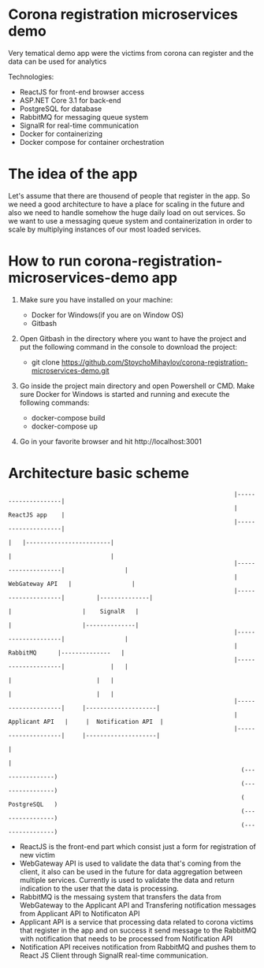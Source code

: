 # Corona registration microservices demo
Very tematical demo app were the victims from corona can register and the data can be used for analytics

Technologies:
  - ReactJS for front-end browser access
  - ASP.NET Core 3.1 for back-end 
  - PostgreSQL for database
  - RabbitMQ for messaging queue system
  - SignalR for real-time communication
  - Docker for containerizing
  - Docker compose for container orchestration
  
# The idea of the app
Let's assume that there are thousend of people that register in the app. So we need a good architecture to have a place for scaling in the future and also we need to handle somehow the huge daily load on out services. So we want to use a messaging queue system and containerization in order to scale by multiplying instances of our most loaded services.

# How to run corona-registration-microservices-demo app
1. Make sure you have installed on your machine: 
    - Docker for Windows(if you are on Window OS)
    - Gitbash

2. Open Gitbash in the directory where you want to have the project and put the following command in the console to download the project:
    - git clone https://github.com/StoychoMihaylov/corona-registration-microservices-demo.git

3. Go inside the project main directory and open Powershell or CMD. Make sure Docker for Windows is started and running and execute the following commands:
    - docker-compose build
    - docker-compose up
    
4. Go in your favorite browser and hit http://localhost:3001

# Architecture basic scheme

                                                                    |--------------------|
                                                                    |     ReactJS app    |
                                                                    |--------------------|
                                                                              |   |------------------------|
                                                                              |                            |
                                                                    |--------------------|                 |
                                                                    |   WebGateway API   |                 |
                                                                    |--------------------|         |--------------|
                                                                              |                    |    SignalR   |
                                                                              |                    |--------------|
                                                                    |--------------------|                 |
                                                                    |      RabbitMQ      |--------------   |
                                                                    |--------------------|             |   |
                                                                              |                        |   |
                                                                              |                        |   |
                                                                    |--------------------|     |--------------------|
                                                                    |    Applicant API   |     |  Notification API  |
                                                                    |--------------------|     |--------------------|
                                                                              |
                                                                              |
                                                                      (----------------)
                                                                      (----------------)
                                                                      (   PostgreSQL   )
                                                                      (----------------)
                                                                      (----------------)

- ReactJS is the front-end part which consist just a form for registration of new victim
- WebGateway API is used to validate the data that's coming from the client, it also can be used in the future for data aggregation between multiple services.
Currently is used to validate the data and return indication to the user that the data is processing.
- RabbitMQ is the messaing system that transfers the data from WebGateway to the Applicant API and Transfering notification messages from Applicant API
to Notificaton API
- Applicant API is a service that processing data related to corona victims that register in the app and on success it send message to the RabbitMQ with notification
that needs to be processed from Notification API
- Notification API receives notification from RabbitMQ and pushes them to React JS Client through SignalR real-time communication.
